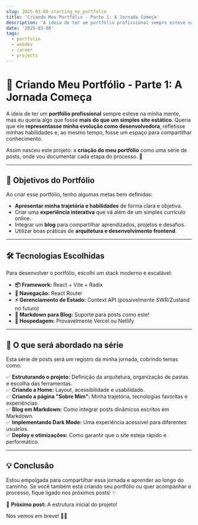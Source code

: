 ```yaml
---
slug: 2025-03-08-starting_my_portfolio
title: 'Criando Meu Portfólio - Parte 1: A Jornada Começa'
description: 'A ideia de ter um portfólio profissional sempre esteve na minha mente, mas eu queria algo mais do que um simples site estático...'
date: '2025-03-08'
tags:
  - portfolio
  - webdev
  - career
  - projects
---
```


# 🚀 Criando Meu Portfólio - Parte 1: A Jornada Começa

A ideia de ter um **portfólio profissional** sempre esteve na minha mente, mas eu queria algo que fosse **mais do que um simples site estático**. Queria que ele **representasse minha evolução como desenvolvedora**, refletisse minhas habilidades e, ao mesmo tempo, fosse um espaço para compartilhar conhecimento.

Assim nasceu este projeto: a **criação do meu portfólio** como uma série de posts, onde vou documentar cada etapa do processo. 🚀

---

## 🎯 **Objetivos do Portfólio**

Ao criar esse portfólio, tenho algumas metas bem definidas:

- **Apresentar minha trajetória e habilidades** de forma clara e objetiva.
- Criar uma **experiência interativa** que vá além de um simples currículo online.
- Integrar um **blog** para compartilhar aprendizados, projetos e desafios.
- Utilizar boas práticas de **arquitetura e desenvolvimento frontend**.

---

## 🛠 **Tecnologias Escolhidas**

Para desenvolver o portfólio, escolhi um stack moderno e escalável:

- **📦 Framework:** React + Vite + Radix
- **📍 Navegação:** React Router
- **⚡ Gerenciamento de Estado:** Context API (possivelmente SWR/Zustand no futuro)
- **📝 Markdown para Blog:** Suporte para posts como este!
- **🚀 Hospedagem:** Provavelmente Vercel ou Netlify

---

## 📝 **O que será abordado na série**

Esta série de posts será um registro da minha jornada, cobrindo temas como:

✅ **Estruturando o projeto:** Definição da arquitetura, organização de pastas e escolha das ferramentas.  
✅ **Criando a Home:** Layout, acessibilidade e usabilidade.  
✅ **Criando a página "Sobre Mim":** Minha trajetória, tecnologias favoritas e experiências.  
✅ **Blog em Markdown:** Como integrar posts dinâmicos escritos em Markdown.  
✅ **Implementando Dark Mode:** Uma experiência acessível para diferentes usuários.  
✅ **Deploy e otimizações:** Como garantir que o site esteja rápido e performático.

---

## 💡 **Conclusão**

Estou empolgada para compartilhar essa jornada e aprender ao longo do caminho. Se você também está criando seu portfólio ou quer acompanhar o processo, fique ligado nos próximos posts! ✨

📌 **Próximo post:** A estrutura inicial do projeto!

Nos vemos em breve! 🚀🔥
